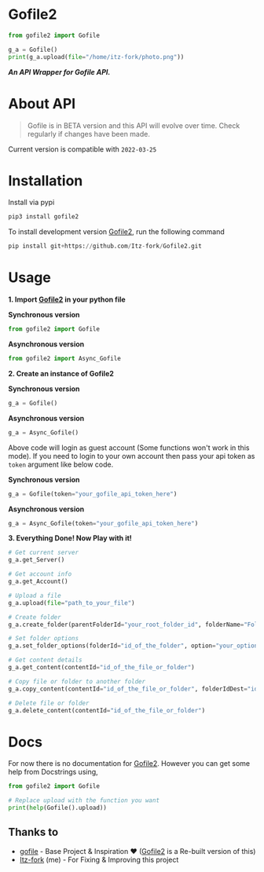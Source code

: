 # Gofile2
```python
from gofile2 import Gofile

g_a = Gofile()
print(g_a.upload(file="/home/itz-fork/photo.png"))
```
***An API Wrapper for Gofile API.***

# About API
> Gofile is in BETA version and this API will evolve over time. Check regularly if changes have been made.
>
Current version is compatible with `2022-03-25`

# Installation
Install via pypi
```python
pip3 install gofile2
```

To install development version [Gofile2](https://github.com/Itz-fork/Gofile2), run the following command
```python
pip install git+https://github.com/Itz-fork/Gofile2.git
```

# Usage
**1. Import [Gofile2](https://github.com/Itz-fork/Gofile2) in your python file**

**Synchronous version**
```python
from gofile2 import Gofile
```
**Asynchronous version**
```python
from gofile2 import Async_Gofile
```

**2. Create an instance of Gofile2**

**Synchronous version**
```python
g_a = Gofile()
```
**Asynchronous version**
```python
g_a = Async_Gofile()
```
Above code will login as guest account (Some functions won't work in this mode). If you need to login to your own account then pass your api token as `token` argument like below code.

**Synchronous version**
```python
g_a = Gofile(token="your_gofile_api_token_here")
```
**Asynchronous version**
```python
g_a = Async_Gofile(token="your_gofile_api_token_here")
```

**3. Everything Done! Now Play with it!**
```python
# Get current server
g_a.get_Server()

# Get account info
g_a.get_Account()

# Upload a file
g_a.upload(file="path_to_your_file")

# Create folder
g_a.create_folder(parentFolderId="your_root_folder_id", folderName="Folder Name")

# Set folder options
g_a.set_folder_options(folderId="id_of_the_folder", option="your_option", value="your_value")

# Get content details
g_a.get_content(contentId="id_of_the_file_or_folder")

# Copy file or folder to another folder
g_a.copy_content(contentId="id_of_the_file_or_folder", folderIdDest="id_of_the_destination_folder")

# Delete file or folder
g_a.delete_content(contentId="id_of_the_file_or_folder")
```

# Docs
For now there is no documentation for [Gofile2](https://github.com/Itz-fork/Gofile2). However you can get some help from Docstrings using,
```python
from gofile2 import Gofile

# Replace upload with the function you want
print(help(Gofile().upload))
```

## Thanks to
- [gofile](https://github.com/Codec04/gofile) - Base Project & Inspiration ❤️ ([Gofile2](https://github.com/Itz-fork/Gofile2) is a Re-built version of this)
- [Itz-fork](https://github.com/Itz-fork/) (me) - For Fixing & Improving this project